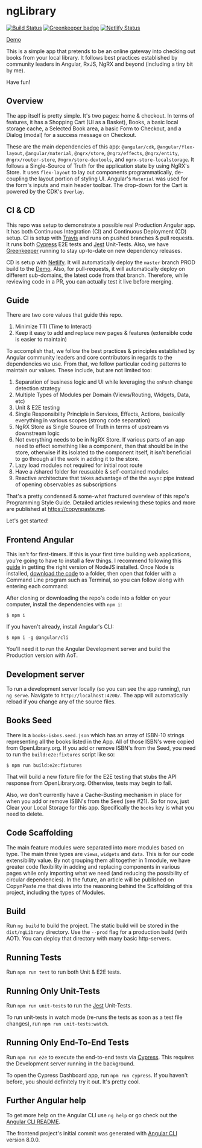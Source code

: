 # ngLibrary

[![Build Status](https://travis-ci.com/mrWh1te/ngLibrary.svg?branch=master)](https://travis-ci.com/mrWh1te/ngLibrary) [![Greenkeeper badge](https://badges.greenkeeper.io/mrWh1te/ngLibrary.svg)](https://greenkeeper.io/) [![Netlify Status](https://api.netlify.com/api/v1/badges/c41968d0-1b4e-4a0d-91a3-bdfec3f32305/deploy-status)](https://app.netlify.com/sites/nglibrary-demo/deploys)

[Demo](http://nglibrary-demo.netlify.com)

This is a simple app that pretends to be an online gateway into checking out books from your local library. It follows best practices established by community leaders in Angular, RxJS, NgRX and beyond (including a tiny bit by me).

Have fun!

## Overview

The app itself is pretty simple. It's two pages: home & checkout. In terms of features, it has a Shopping Cart (UI as a Basket), Books, a basic local storage cache, a Selected Book area, a basic Form to Checkout, and a Dialog (modal) for a success message on Checkout.

These are the main dependencies of this app: `@angular/cdk`, `@angular/flex-layout`, `@angular/material`, `@ngrx/store`, `@ngrx/effects`, `@ngrx/entity`, `@ngrx/router-store`, `@ngrx/store-devtools`, and `ngrx-store-localstorage`. It follows a Single-Source of Truth for the application state by using NgRX's Store. It uses `flex-layout` to lay out components programmatically, de-coupling the layout portion of styling UI. Angular's `Material` was used for the form's inputs and main header toolbar. The drop-down for the Cart is powered by the CDK's `Overlay`. 

## CI & CD

This repo was setup to demonstrate a possible real Production Angular app. It has both Continuous Integration (CI) and Continuous Deployment (CD) setup. CI is setup with [Travis](https://travis-ci.com) and runs on pushed branches & pull requests. It runs both [Cypress](https://cypress.io) E2E tests and [Jest](https://jestjs.io/) Unit-Tests. Also, we have [Greenkeeper](https://greenkeeper.io/) running to stay up-to-date on new dependency releases. 

CD is setup with [Netlify](https://netlify.com). It will automatically deploy the `master` branch PROD build to the [Demo](http://nglibrary-demo.netlify.com). Also, for pull-requests, it will automatically deploy on different sub-domains, the latest code from that branch. Therefore, while reviewing code in a PR, you can actually test it live before merging.

## Guide 

There are two core values that guide this repo.

1) Minimize TTI (Time to Interact)
2) Keep it easy to add and replace new pages & features (extensible code is easier to maintain)

To accomplish that, we follow the best practices & principles established by Angular community leaders and core contributors in regards to the dependencies we use. From that, we follow particular coding patterns to maintain our values. These include, but are not limited too: 

1) Separation of business logic and UI while leveraging the `onPush` change detection strategy
2) Multiple Types of Modules per Domain (Views/Routing, Widgets, Data, etc)
3) Unit & E2E testing
4) Single Responsibilty Principle in Services, Effects, Actions, basically everything in various scopes (strong code separation)
5) NgRX Store as Single Source of Truth in terms of upstream vs downstream logic
6) Not everything needs to be in NgRX Store. If various parts of an app need to effect something like a component, then that should be in the store, otherwise if its isolated to the component itself, it isn't beneficial to go through all the work in adding it to the store.
7) Lazy load modules not required for initial root route 
8) Have a /shared folder for reusuable & self-contained modules
9) Reactive architecture that takes advantage of the the `async` pipe instead of opening observables as subscriptions

That's a pretty condensed & some-what fractured overview of this repo's Programming Style Guide. Detailed articles reviewing these topics and more are published at https://copynpaste.me.

Let's get started!

## Frontend Angular

This isn't for first-timers. If this is your first time building web applications, you're going to have to install a few things. I recommend following this [guide](https://angular.io/guide/setup-local) in getting the right version of NodeJS installed. Once Node is installed, [download the code](https://github.com/mrWh1te/ngLibrary/archive/master.zip) to a folder, then open that folder with a Command Line program such as Terminal, so you can follow along with entering each command:

After cloning or downloading the repo's code into a folder on your computer, install the dependencies with `npm i`:
```
$ npm i
```

If you haven't already, install Angular's CLI:
```
$ npm i -g @angular/cli
```

You'll need it to run the Angular Development server and build the Production version with AoT.

## Development server

To run a development server locally (so you can see the app running), run `ng serve`. Navigate to `http://localhost:4200/`. The app will automatically reload if you change any of the source files.

## Books Seed

There is a `books-isbns.seed.json` which has an array of ISBN-10 strings representing all the books listed in the App. All of those ISBN's were copied from OpenLibrary.org. If you add or remove ISBN's from the Seed, you need to run the `build:e2e:fixtures` script like so:

```
$ npm run build:e2e:fixtures
```

That will build a new fixture file for the E2E testing that stubs the API response from OpenLibrary.org. Otherwise, tests may begin to fail.

Also, we don't currently have a Cache-Busting mechanism in place for when you add or remove ISBN's from the Seed (see #21). So for now, just Clear your Local Storage for this app. Specifically the `books` key is what you need to delete.

## Code Scaffolding

The main feature modules were separated into more modules based on type. The main three types are `views`, `widgets` and `data`. This is for our code extensibility value. By not grouping them all together in 1 module, we have greater code flexibility in adding and replacing components in various pages while only importing what we need (and reducing the possibility of circular dependencies). In the future, an article will be published on CopynPaste.me that dives into the reasoning behind the Scaffolding of this project, including the types of Modules.

## Build

Run `ng build` to build the project. The static build will be stored in the `dist/ngLibrary` directory. Use the `--prod` flag for a production build (with AOT). You can deploy that directory with many basic http-servers.

## Running Tests

Run `npm run test` to run both Unit & E2E tests.

## Running Only Unit-Tests

Run `npm run unit-tests` to run the [Jest](https://jestjs.io/) Unit-Tests. 

To run unit-tests in watch mode (re-runs the tests as soon as a test file changes), run `npm run unit-tests:watch`.

## Running Only End-To-End Tests

Run `npm run e2e` to execute the end-to-end tests via [Cypress](https://cypress.io). This requires the Development server running in the background.

To open the Cypress Dashboard app, run `npm run cypress`. If you haven't before, you should definitely try it out. It's pretty cool.

## Further Angular help

To get more help on the Angular CLI use `ng help` or go check out the [Angular CLI README](https://github.com/angular/angular-cli/blob/master/README.md).

The frontend project's initial commit was generated with [Angular CLI](https://github.com/angular/angular-cli) version 8.0.0.
